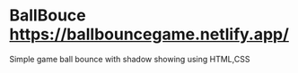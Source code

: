 # BallBouce https://ballbouncegame.netlify.app/
Simple game ball bounce with shadow showing using HTML,CSS
